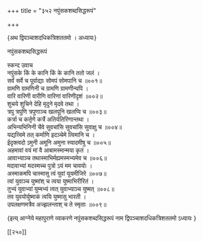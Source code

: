 +++
title = "३५२ नपुंसकशब्दसिद्धरूपं"

+++

\{अथ द्विपञ्चाशदधिकत्रिशततमो । अध्यायः\}

नपुंसकशब्दसिद्धरूपं  
    
स्कन्द उवाच  
नपुंसके किं के कानि किं के कानि ततो जलं ।  
सर्वं सर्वे च पूर्वाद्याः सोमपं सोमपानि च ॥००१॥  
ग्रामणि ग्रामणिनी च ग्रामणि ग्रामणीन्यपि   ।  
वारि वारिणी वारीणि वारिणां वारिणीदृशं   ॥००२॥  
शुचये शुचिने देहि मृदुने मृदवे तथा ।  
त्रपु त्रपुणि त्रपुणाञ्च खलपूनि खलप्वि च ॥००३॥  
कर्त्रा च कर्तृणे कर्त्रे अतिर्यतिरिणान्तथा ।  
अभिन्यभिनिनी चैवे सुवचांसि सुवचांसि सुवाक्षु च   ॥००४॥  
यद्यत्त्विमे तत् कर्माणि इदञ्चेमे त्विमानि च ।  
ईदृक्त्वदो ऽमुनी अमूनि अमुना स्यादमीषु च ॥००५॥  
अहमावां वयं मां वै आबामस्मान्मया कृतं   ।  
आवाभ्याञ्च तथास्माभिर्मह्यमस्मभ्यमेव च ॥००६॥  
मदावाभ्यां मदस्मच्च पुत्रो ऽयं मम चावयोः   ।  
अस्माकमपि चास्मासु त्वं युवां यूयमीजिरे ॥००७॥  
त्वां युवाञ्च युष्मांश् च त्वया युष्माभिरीरितं   ।  
तुभ्यं युवाभ्यां युम्मभ्यं त्वत् युवाभ्याञ्च युष्मत्   ॥००८॥  
तव युवयोर्युष्माकं त्वयि युष्मासु भारती ।  
उपलक्षणमत्रैव अज्झलन्ताश् च ते स्मृताः ॥००९॥

\{इत्य् आग्नेये महापुराणे व्याकरणे नपुंसकशब्दसिद्धरूपं नाम द्विपञ्चाशदधिकत्रिशततमो ऽध्यायः  }

[[२५०]]
    